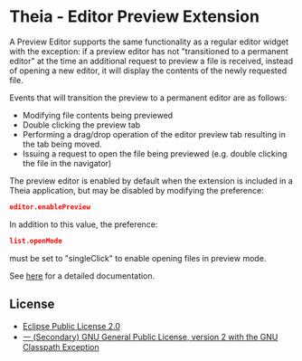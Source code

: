 # Theia - Editor Preview Extension

A Preview Editor supports the same functionality as a regular editor widget with the exception: if
a preview editor has not "transitioned to a permanent editor" at the time an additional request to
preview a file is received, instead of opening a new editor, it will display the contents of the
newly requested file.

Events that will transition the preview to a permanent editor are as follows:
* Modifying file contents being previewed
* Double clicking the preview tab
* Performing a drag/drop operation of the editor preview tab resulting in the tab being moved.
* Issuing a request to open the file being previewed (e.g. double clicking the file in the
navigator)

The preview editor is enabled by default when the extension is included in a Theia application, but
may be disabled by modifying the preference:
```json
editor.enablePreview
```

In addition to this value, the preference:
```json
list.openMode
```
must be set to "singleClick" to enable opening files in preview mode.

See [here](https://www.theia-ide.org/doc/index.html) for a detailed documentation.

## License
- [Eclipse Public License 2.0](http://www.eclipse.org/legal/epl-2.0/)
- [一 (Secondary) GNU General Public License, version 2 with the GNU Classpath Exception](https://projects.eclipse.org/license/secondary-gpl-2.0-cp)
